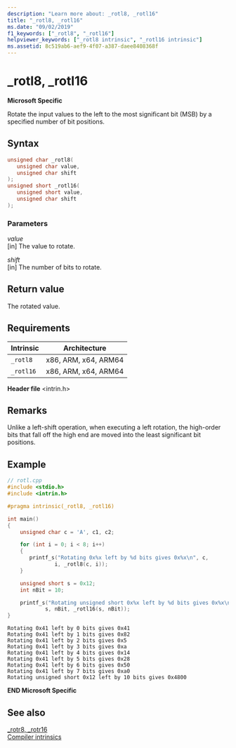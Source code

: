 ```yaml
---
description: "Learn more about: _rotl8, _rotl16"
title: "_rotl8, _rotl16"
ms.date: "09/02/2019"
f1_keywords: ["_rotl8", "_rotl16"]
helpviewer_keywords: ["_rotl8 intrinsic", "_rotl16 intrinsic"]
ms.assetid: 8c519ab6-aef9-4f07-a387-daee8408368f
---
```

# _rotl8, _rotl16

**Microsoft Specific**

Rotate the input values to the left to the most significant bit (MSB) by a specified number of bit positions.

## Syntax

```C
unsigned char _rotl8(
   unsigned char value,
   unsigned char shift
);
unsigned short _rotl16(
   unsigned short value,
   unsigned char shift
);
```

### Parameters

*value*\
[in] The value to rotate.

*shift*\
[in] The number of bits to rotate.

## Return value

The rotated value.

## Requirements

|Intrinsic|Architecture|
|---------------|------------------|
|`_rotl8`|x86, ARM, x64, ARM64|
|`_rotl16`|x86, ARM, x64, ARM64|

**Header file** \<intrin.h>

## Remarks

Unlike a left-shift operation, when executing a left rotation, the high-order bits that fall off the high end are moved into the least significant bit positions.

## Example

```cpp
// rotl.cpp
#include <stdio.h>
#include <intrin.h>

#pragma intrinsic(_rotl8, _rotl16)

int main()
{
    unsigned char c = 'A', c1, c2;

    for (int i = 0; i < 8; i++)
    {
       printf_s("Rotating 0x%x left by %d bits gives 0x%x\n", c,
               i, _rotl8(c, i));
    }

    unsigned short s = 0x12;
    int nBit = 10;

    printf_s("Rotating unsigned short 0x%x left by %d bits gives 0x%x\n",
            s, nBit, _rotl16(s, nBit));
}
```

```Output
Rotating 0x41 left by 0 bits gives 0x41
Rotating 0x41 left by 1 bits gives 0x82
Rotating 0x41 left by 2 bits gives 0x5
Rotating 0x41 left by 3 bits gives 0xa
Rotating 0x41 left by 4 bits gives 0x14
Rotating 0x41 left by 5 bits gives 0x28
Rotating 0x41 left by 6 bits gives 0x50
Rotating 0x41 left by 7 bits gives 0xa0
Rotating unsigned short 0x12 left by 10 bits gives 0x4800
```

**END Microsoft Specific**

## See also

[_rotr8, _rotr16](../intrinsics/rotr8-rotr16.md)\
[Compiler intrinsics](../intrinsics/compiler-intrinsics.md)
